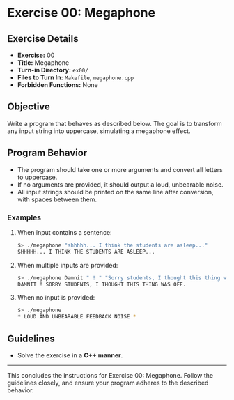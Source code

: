 # Exercise 00: Megaphone

## Exercise Details
- **Exercise:** 00
- **Title:** Megaphone
- **Turn-in Directory:** `ex00/`
- **Files to Turn In:** `Makefile`, `megaphone.cpp`
- **Forbidden Functions:** None

## Objective
Write a program that behaves as described below. The goal is to transform any input string into uppercase, simulating a megaphone effect.

## Program Behavior

- The program should take one or more arguments and convert all letters to uppercase.
- If no arguments are provided, it should output a loud, unbearable noise.
- All input strings should be printed on the same line after conversion, with spaces between them.

### Examples

1. When input contains a sentence:
    ```bash
    $> ./megaphone "shhhhh... I think the students are asleep..."
    SHHHHH... I THINK THE STUDENTS ARE ASLEEP...
    ```

2. When multiple inputs are provided:
    ```bash
    $> ./megaphone Damnit " ! " "Sorry students, I thought this thing was off."
    DAMNIT ! SORRY STUDENTS, I THOUGHT THIS THING WAS OFF.
    ```

3. When no input is provided:
    ```bash
    $> ./megaphone
    * LOUD AND UNBEARABLE FEEDBACK NOISE *
    ```

## Guidelines
- Solve the exercise in a **C++ manner**.

---

This concludes the instructions for Exercise 00: Megaphone. Follow the guidelines closely, and ensure your program adheres to the described behavior.
